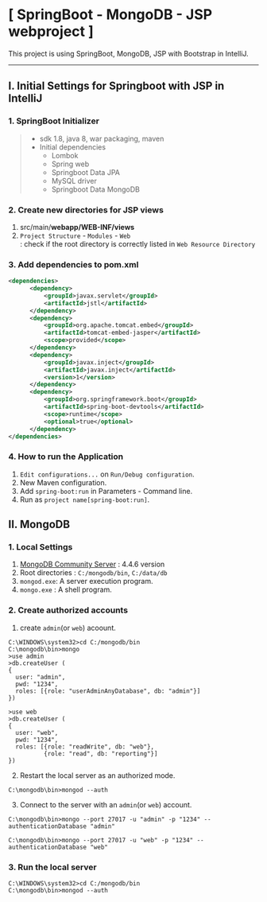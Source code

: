 # [ SpringBoot - MongoDB - JSP webproject ]
This project is using SpringBoot, MongoDB, JSP with Bootstrap in IntelliJ. 
***

## I. Initial Settings for Springboot with JSP in IntelliJ
### 1. SpringBoot Initializer
> * sdk 1.8, java 8, war packaging, maven
> * Initial dependencies
>     * Lombok
>     * Spring web
>     * Springboot Data JPA
>     * MySQL driver
>     * Springboot Data MongoDB

### 2. Create new directories for JSP views
1. src/main/__webapp/WEB-INF/views__
2. `Project Structure` - `Modules` - `Web`   
      : check if the root directory is correctly listed in `Web Resource Directory`

### 3. Add dependencies to pom.xml
```xml
<dependencies>
      <dependency>
          <groupId>javax.servlet</groupId>
          <artifactId>jstl</artifactId>
      </dependency>
      <dependency>
          <groupId>org.apache.tomcat.embed</groupId>
          <artifactId>tomcat-embed-jasper</artifactId>
          <scope>provided</scope>
      </dependency>
      <dependency>
          <groupId>javax.inject</groupId>
          <artifactId>javax.inject</artifactId>
          <version>1</version>
      </dependency>
      <dependency>
          <groupId>org.springframework.boot</groupId>
          <artifactId>spring-boot-devtools</artifactId>
          <scope>runtime</scope>
          <optional>true</optional>
      </dependency>
</dependencies>
```
### 4. How to run the Application
1. `Edit configurations...` on `Run/Debug configuration`.
2. New Maven configuration.
3. Add `spring-boot:run` in Parameters - Command line.
4. Run as `project name[spring-boot:run]`.

## II. MongoDB
### 1. Local Settings
1. [MongoDB Community Server](https://www.mongodb.com/try/download/community/) : 4.4.6 version
2. Root directories : `C:/mongodb/bin`, `C:/data/db`
3. `mongod.exe`: A server execution program.
4. `mongo.exe` : A shell program.
### 2. Create authorized accounts
1. create `admin`(or `web`) acoount.
```shell
C:\WINDOWS\system32>cd C:/mongodb/bin
C:\mongodb\bin>mongo
>use admin
>db.createUser (
{
  user: "admin",
  pwd: "1234",
  roles: [{role: "userAdminAnyDatabase", db: "admin"}]
})
```
```shell
>use web
>db.createUser (
{
  user: "web",
  pwd: "1234",
  roles: [{role: "readWrite", db: "web"}, 
          {role: "read", db: "reporting"}]
})
```
2. Restart the local server as an authorized mode.
```shell
C:\mongodb\bin>mongod --auth
```
3. Connect to the server with an `admin`(or `web`) account.
```shell
C:\mongodb\bin>mongo --port 27017 -u "admin" -p "1234" --authenticationDatabase "admin"
```
```shell
C:\mongodb\bin>mongo --port 27017 -u "web" -p "1234" --authenticationDatabase "web"
```

### 3. Run the local server
```shell
C:\WINDOWS\system32>cd C:/mongodb/bin
C:\mongodb\bin>mongod --auth
```



